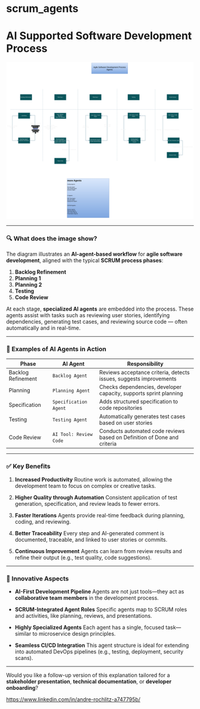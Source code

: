 # scrum_agents


# AI Supported Software Development Process


![alt text](image.png)


 
---

### 🔍 What does the image show?

The diagram illustrates an **AI-agent-based workflow** for **agile software development**, aligned with the typical **SCRUM process phases**:

1. **Backlog Refinement**
2. **Planning 1**
3. **Planning 2**
4. **Testing**
5. **Code Review**

At each stage, **specialized AI agents** are embedded into the process. These agents assist with tasks such as reviewing user stories, identifying dependencies, generating test cases, and reviewing source code — often automatically and in real-time.

---

### 🤖 Examples of AI Agents in Action

| Phase              | AI Agent               | Responsibility                                                           |
| ------------------ | ---------------------- | ------------------------------------------------------------------------ |
| Backlog Refinement | `Backlog Agent`        | Reviews acceptance criteria, detects issues, suggests improvements       |
| Planning           | `Planning Agent`       | Checks dependencies, developer capacity, supports sprint planning        |
| Specification      | `Specification Agent`  | Adds structured specification to code repositories                       |
| Testing            | `Testing Agent`        | Automatically generates test cases based on user stories                 |
| Code Review        | `AI Tool: Review Code` | Conducts automated code reviews based on Definition of Done and criteria |

---

### ✅ Key Benefits

1. **Increased Productivity**
   Routine work is automated, allowing the development team to focus on complex or creative tasks.

2. **Higher Quality through Automation**
   Consistent application of test generation, specification, and review leads to fewer errors.

3. **Faster Iterations**
   Agents provide real-time feedback during planning, coding, and reviewing.

4. **Better Traceability**
   Every step and AI-generated comment is documented, traceable, and linked to user stories or commits.

5. **Continuous Improvement**
   Agents can learn from review results and refine their output (e.g., test quality, code suggestions).

---

### 🌟 Innovative Aspects

* **AI-First Development Pipeline**
  Agents are not just tools—they act as **collaborative team members** in the development process.

* **SCRUM-Integrated Agent Roles**
  Specific agents map to SCRUM roles and activities, like planning, reviews, and presentations.

* **Highly Specialized Agents**
  Each agent has a single, focused task—similar to microservice design principles.

* **Seamless CI/CD Integration**
  This agent structure is ideal for extending into automated DevOps pipelines (e.g., testing, deployment, security scans).

---

Would you like a follow-up version of this explanation tailored for a **stakeholder presentation**, **technical documentation**, or **developer onboarding**?





https://www.linkedin.com/in/andre-rochlitz-a747795b/